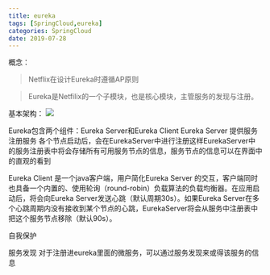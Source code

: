 ```yaml
---
title: eureka
tags: [SpringCloud,eureka]
categories: SpringCloud
date: 2019-07-28
---
```


概念：

>Netflix在设计Eureka时遵循AP原则

>Eureka是Netfilix的一个子模块，也是核心模块，主管服务的发现与注册。

基本架构：
![](https://fuzui.oss-cn-shenzhen.aliyuncs.com/img/20190727173927.png)



Eureka包含两个组件：Eureka Server和Eureka Client
Eureka Server 提供服务注册服务
各个节点启动后，会在EurekaServer中进行注册这样EurekaServer中的服务注册表中将会存储所有可用服务节点的信息，服务节点的信息可以在界面中的直观的看到

Eureka Client 是一个java客户端，用户简化Eureka Server 的交互，客户端同时也具备一个内置的、使用轮询（round-robin）负载算法的负载均衡器。在应用启动后，将会向Eureka Server发送心跳（默认周期30s）。如果Eureka Server在多个心跳周期内没有接收到某个节点的心跳，EurekaServer将会从服务中注册表中把这个服务节点移除（默认90s）。


自我保护

服务发现
对于注册进eureka里面的微服务，可以通过服务发现来或得该服务的信息
